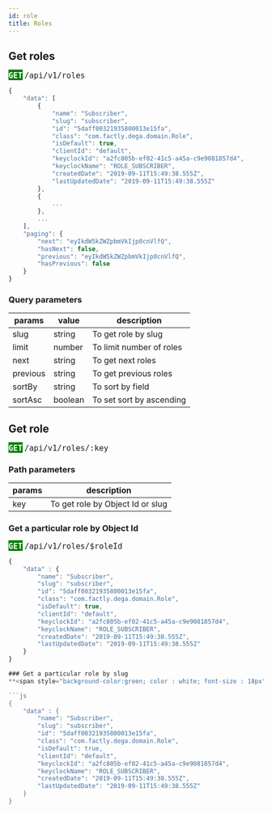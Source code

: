 ```yaml
---
id: role
title: Roles
---
```

## Get roles

**<span style="background-color:green; color : white; font-size : 18px">`GET`</span>**  <span style="font-size : 18px">`/api/v1/roles`</span>

```js
{
    "data": [
        {
            "name": "Subscriber",
            "slug": "subscriber",
            "id": "5daff00321935800013e15fa",
            "class": "com.factly.dega.domain.Role",
            "isDefault": true,
            "clientId": "default",
            "keyclockId": "a2fc805b-ef02-41c5-a45a-c9e9081857d4",
            "keyclockName": "ROLE_SUBSCRIBER",
            "createdDate": "2019-09-11T15:49:38.555Z",
            "lastUpdatedDate": "2019-09-11T15:49:38.555Z"
        },
        {
            ...
        },
        ...
    ],
    "paging": {
        "next": "eyIkdW5kZWZpbmVkIjp0cnVlfQ",
        "hasNext": false,
        "previous": "eyIkdW5kZWZpbmVkIjp0cnVlfQ",
        "hasPrevious": false
    } 
}
```

### Query parameters

**params**|**value**|**description**
-----|-----|-----
slug | string | To get role by slug
limit | number | To limit number of roles
next | string |To get next roles
previous | string |To get previous roles
sortBy | string | To sort by field
sortAsc | boolean | To set sort by ascending

## Get role

**<span style="background-color:green; color : white; font-size : 18px">`GET`</span>**  <span style="font-size : 18px">`/api/v1/roles/:key`</span>

### Path parameters

**params**|**description**
-----|-----
key |  To get role by Object Id or slug

### Get a particular role by Object Id
**<span style="background-color:green; color : white; font-size : 18px">`GET`</span>**  <span style="font-size : 18px">`/api/v1/roles/$roleId`</span>

```js
{
    "data" : {
        "name": "Subscriber",
        "slug": "subscriber",
        "id": "5daff00321935800013e15fa",
        "class": "com.factly.dega.domain.Role",
        "isDefault": true,
        "clientId": "default",
        "keyclockId": "a2fc805b-ef02-41c5-a45a-c9e9081857d4",
        "keyclockName": "ROLE_SUBSCRIBER",
        "createdDate": "2019-09-11T15:49:38.555Z",
        "lastUpdatedDate": "2019-09-11T15:49:38.555Z"
    }
}

### Get a particular role by slug
**<span style="background-color:green; color : white; font-size : 18px">`GET`</span>**  <span style="font-size : 18px">`/api/v1/roles/$roleSlug` </span>

```js
{
    "data" : {
        "name": "Subscriber",
        "slug": "subscriber",
        "id": "5daff00321935800013e15fa",
        "class": "com.factly.dega.domain.Role",
        "isDefault": true,
        "clientId": "default",
        "keyclockId": "a2fc805b-ef02-41c5-a45a-c9e9081857d4",
        "keyclockName": "ROLE_SUBSCRIBER",
        "createdDate": "2019-09-11T15:49:38.555Z",
        "lastUpdatedDate": "2019-09-11T15:49:38.555Z"
    }
}
